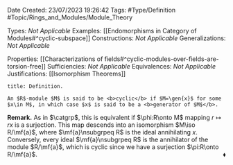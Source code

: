 <div class="topSpace"></div>

Date Created: 23/07/2023 19:26:42
Tags: #Type/Definition #Topic/Rings_and_Modules/Module_Theory

Types: <i>Not Applicable</i>
Examples: [[Endomorphisms in Category of Modules#^cyclic-subspace]]
Constructions: <i>Not Applicable</i>
Generalizations: <i>Not Applicable</i>

Properties: [[Characterizations of fields#^cyclic-modules-over-fields-are-torsion-free]]
Sufficiencies: <i>Not Applicable</i>
Equivalences: <i>Not Applicable</i>
Justifications: [[Isomorphism Theorems]]

``` ad-Definition
title: Definition.

An $R$-module $M$ is said to be <b>cyclic</b> if $M=\gen{x}$ for some $x\in M$, in which case $x$ is said to be a <b>generator of $M$</b>.

```

<b>Remark.</b> As in $\catgrp$, this is equivalent if $\phi:R\onto M$ mapping $r\mapsto rx$ is a surjection. This map descends into an isomorphism $M\iso R/\mf{a}$, where $\mf{a}\nsubgrpeq R$ is the ideal annihilating $x$. Conversely, every ideal $\mf{a}\nsubgrpeq R$ is the annihilator of the module $R/\mf{a}$, which is cyclic since we have a surjection $\pi:R\onto R/\mf{a}$.<span style="float:right;">$\blacklozenge$</span>
